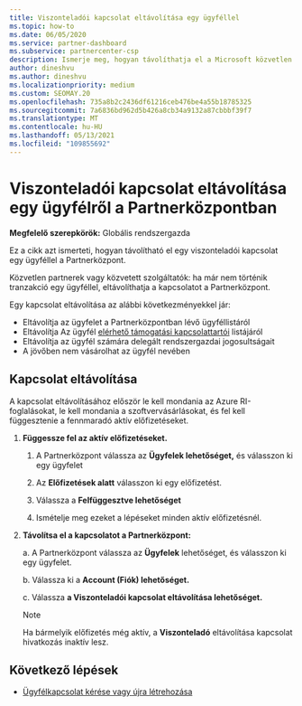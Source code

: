 ```yaml
---
title: Viszonteladói kapcsolat eltávolítása egy ügyféllel
ms.topic: how-to
ms.date: 06/05/2020
ms.service: partner-dashboard
ms.subservice: partnercenter-csp
description: Ismerje meg, hogyan távolíthatja el a Microsoft közvetlen partnerei az ügyfeleket a listából, hogyan távolíthatja el a delegált rendszergazdai jogosultságokat, és hogyan állíthatja le az ügyfelek támogatását vagy vásárlását.
author: dineshvu
ms.author: dineshvu
ms.localizationpriority: medium
ms.custom: SEOMAY.20
ms.openlocfilehash: 735a8b2c2436df61216ceb476be4a55b18785325
ms.sourcegitcommit: 7a6836bd962d5b426a8cb34a9132a87cbbbf39f7
ms.translationtype: MT
ms.contentlocale: hu-HU
ms.lasthandoff: 05/13/2021
ms.locfileid: "109855692"
---
```

# <a name="how-to-remove-a-reseller-relationship-with-a-customer-in-partner-center"></a>Viszonteladói kapcsolat eltávolítása egy ügyfélről a Partnerközpontban

**Megfelelő szerepkörök:** Globális rendszergazda

Ez a cikk azt ismerteti, hogyan távolítható el egy viszonteladói kapcsolat egy ügyféllel a Partnerközpont.

Közvetlen partnerek vagy közvetett szolgáltatók: ha már nem történik tranzakció egy ügyféllel, eltávolíthatja a kapcsolatot a Partnerközpont.

Egy kapcsolat eltávolítása az alábbi következményekkel jár:

- Eltávolítja az ügyfelet a Partnerközpontban lévő ügyféllistáról
- Eltávolítja Az ügyfél [elérhető támogatási kapcsolattartói](assign-support-contacts.md) listájáról
- Eltávolítja az ügyfél számára delegált rendszergazdai jogosultságait
- A jövőben nem vásárolhat az ügyfél nevében

## <a name="how-to-remove-a-relationship"></a>Kapcsolat eltávolítása

A kapcsolat eltávolításához először le kell mondania az Azure RI-foglalásokat, le kell mondania a szoftvervásárlásokat, és fel kell függesztenie a fennmaradó aktív előfizetéseket.

1. **Függessze fel az aktív előfizetéseket.**

   1. A Partnerközpont válassza az **Ügyfelek lehetőséget,** és válasszon ki egy ügyfelet

   2. Az **Előfizetések alatt** válasszon ki egy előfizetést.

   3. Válassza a **Felfüggesztve lehetőséget**

   4. Ismételje meg ezeket a lépéseket minden aktív előfizetésnél.

2. **Távolítsa el a kapcsolatot a Partnerközpont:**

   a. A Partnerközpont válassza az **Ügyfelek** lehetőséget, és válasszon ki egy ügyfelet.

   b. Válassza ki a **Account (Fiók) lehetőséget.**

   c. Válassza **a Viszonteladói kapcsolat eltávolítása lehetőséget.**

   > [!NOTE]
   > Ha bármelyik előfizetés még aktív, a **Viszonteladó** eltávolítása kapcsolat hivatkozás inaktív lesz.

## <a name="next-steps"></a>Következő lépések

- [Ügyfélkapcsolat kérése vagy újra létrehozása](request-a-relationship-with-a-customer.md)

